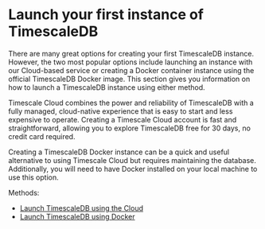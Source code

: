 # Launch your first instance of TimescaleDB

There are many great options for creating your first TimescaleDB instance. However, the two most
popular options include launching an instance with our Cloud-based service or creating a Docker 
container instance using the official TimescaleDB Docker image. This section gives you information 
on how to launch a TimescaleDB instance using either method.

Timescale Cloud combines the power and reliability of TimescaleDB with a fully managed, cloud-native 
experience that is easy to start and less expensive to operate. Creating a Timescale Cloud account 
is fast and straightforward, allowing you to explore TimescaleDB free for 30 days, no credit card 
required.

Creating a TimescaleDB Docker instance can be a quick and useful alternative to using Timescale 
Cloud but requires maintaining the database. Additionally, you will need to have Docker installed on 
your local machine to use this option. 


Methods:
* [Launch TimescaleDB using the Cloud][launch-timescaledb-cloud]
* [Launch TimescaleDB using Docker][launch-timescaledb-docker]

[launch-timescaledb-cloud]: /getting-started/launch-timescaledb/launch-timescaledb-cloud/
[launch-timescaledb-docker]: /getting-started/launch-timescaledb/launch-timescaledb-docker/